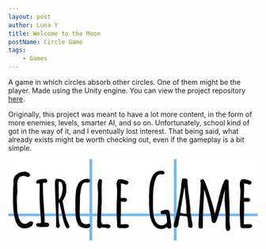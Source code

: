 ```yaml
---
layout: post
author: Luna Y
title: Welcome to the Moon
postName: Circle Game
tags:
    - Games
---
```


A game in which circles absorb other circles. One of them might be the player.
Made using the Unity engine. You can view the project repository [here](https://github.com/lyao6104/CircleGame).

Originally, this project was meant to have a lot more content, in the form of more
enemies, levels, smarter AI, and so on. Unfortunately, school kind of got in the way
of it, and I eventually lost interest. That being said, what already exists might be worth
checking out, even if the gameplay is a bit simple.

<p style="text-align: center;">
    <a href="/Games/CircleGame.html">
        <img src="/assets/img/CircleGameTitle.gif" style="width: 600px; height: auto;">
    </a>
</p>
